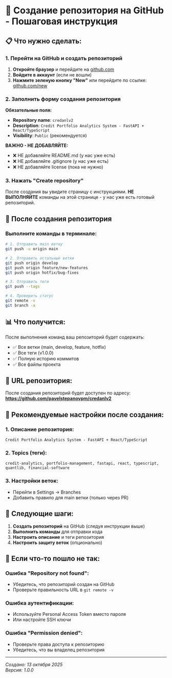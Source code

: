 # 🐙 Создание репозитория на GitHub - Пошаговая инструкция

## 📋 Что нужно сделать:

### 1. Перейти на GitHub и создать репозиторий

1. **Откройте браузер** и перейдите на [github.com](https://github.com)
2. **Войдите в аккаунт** (если не вошли)
3. **Нажмите зеленую кнопку "New"** или перейдите по ссылке: [github.com/new](https://github.com/new)

### 2. Заполнить форму создания репозитория

**Обязательные поля:**
- **Repository name**: `credanlv2`
- **Description**: `Credit Portfolio Analytics System - FastAPI + React/TypeScript`
- **Visibility**: `Public` (рекомендуется)

**ВАЖНО - НЕ ДОБАВЛЯЙТЕ:**
- ❌ НЕ добавляйте README.md (у нас уже есть)
- ❌ НЕ добавляйте .gitignore (у нас уже есть)
- ❌ НЕ добавляйте license (пока не нужно)

### 3. Нажать "Create repository"

После создания вы увидите страницу с инструкциями. **НЕ ВЫПОЛНЯЙТЕ** команды на этой странице - у нас уже есть готовый репозиторий.

## 🚀 После создания репозитория

### Выполните команды в терминале:

```bash
# 1. Отправить main ветку
git push -u origin main

# 2. Отправить остальные ветки
git push origin develop
git push origin feature/new-features
git push origin hotfix/bug-fixes

# 3. Отправить теги
git push --tags

# 4. Проверить статус
git remote -v
git branch -a
```

## 📊 Что получится:

После выполнения команд ваш репозиторий будет содержать:
- ✅ Все ветки (main, develop, feature, hotfix)
- ✅ Все теги (v1.0.0)
- ✅ Полную историю коммитов
- ✅ Все файлы проекта

## 🔗 URL репозитория:

После создания репозиторий будет доступен по адресу:
**https://github.com/pavelstepanovpm/credanlv2**

## 📝 Рекомендуемые настройки после создания:

### 1. Описание репозитория:
```
Credit Portfolio Analytics System - FastAPI + React/TypeScript
```

### 2. Topics (теги):
```
credit-analytics, portfolio-management, fastapi, react, typescript, quantlib, financial-software
```

### 3. Настройки веток:
- Перейти в Settings → Branches
- Добавить правило для main ветки (только через PR)

## 🎯 Следующие шаги:

1. **Создать репозиторий** на GitHub (следуя инструкции выше)
2. **Выполнить команды** для отправки кода
3. **Настроить описание** и теги репозитория
4. **Настроить защиту веток** (опционально)

## 🚨 Если что-то пошло не так:

### Ошибка "Repository not found":
- Убедитесь, что репозиторий создан на GitHub
- Проверьте правильность URL в `git remote -v`

### Ошибка аутентификации:
- Используйте Personal Access Token вместо пароля
- Или настройте SSH ключи

### Ошибка "Permission denied":
- Проверьте права доступа к репозиторию
- Убедитесь, что вы владелец репозитория

---
*Создано: 13 октября 2025*  
*Версия: 1.0.0*
